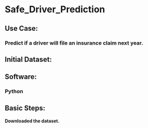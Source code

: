 # Safe_Driver_Prediction

## Use Case:
### Predict if a driver will file an insurance claim next year.
## Initial Dataset:
## Software:
### Python
## Basic Steps:
#### Downloaded the dataset. 
